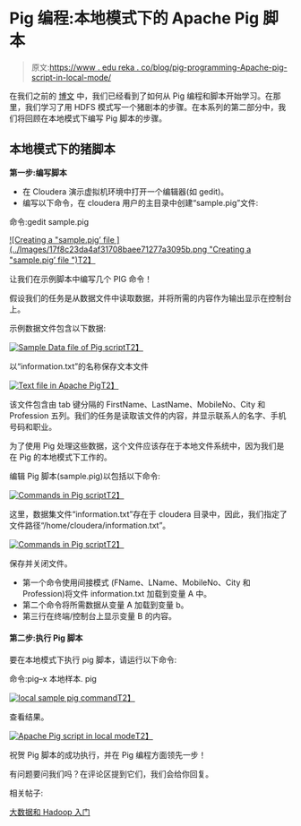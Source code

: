 # Pig 编程:本地模式下的 Apache Pig 脚本

> 原文:[https://www . edu reka . co/blog/pig-programming-Apache-pig-script-in-local-mode/](https://www.edureka.co/blog/pig-programming-apache-pig-script-in-local-mode/)

在我们之前的 [博文](https://www.edureka.co/blog/pig-programming-create-your-first-apache-pig-script/) 中，我们已经看到了如何从 Pig 编程和脚本开始学习。在那里，我们学习了用 HDFS 模式写一个猪剧本的步骤。在本系列的第二部分中，我们将回顾在本地模式下编写 Pig 脚本的步骤。

## **本地模式下的猪脚本**

**第一步:编写脚本**

*   在 Cloudera 演示虚拟机环境中打开一个编辑器(如 gedit)。
*   编写以下命令，在 cloudera 用户的主目录中创建“sample.pig”文件:

命令:gedit sample.pig

[![Creating a "sample.pig’ file ](../Images/17f8c23da4af31708baee71277a3095b.png "Creating a "sample.pig’ file ")T2】](https://www.edureka.co/blog/pig-programming-apache-pig-script-in-local-mode/)

让我们在示例脚本中编写几个 PIG 命令！

假设我们的任务是从数据文件中读取数据，并将所需的内容作为输出显示在控制台上。

示例数据文件包含以下数据:

[![Sample Data file of Pig script](../Images/790c456c6dd89963949114c7de8ccf63.png "Sample Data file of Pig script")T2】](https://www.edureka.co/blog/pig-programming-apache-pig-script-in-local-mode/)

以“information.txt”的名称保存文本文件

[![Text file in Apache Pig](../Images/629417f7f4cb1494d0631b1010e068c8.png "Text file in Apache Pig")T2】](https://www.edureka.co/blog/pig-programming-apache-pig-script-in-local-mode/)

该文件包含由 tab 键分隔的 FirstName、LastName、MobileNo、City 和 Profession 五列。我们的任务是读取该文件的内容，并显示联系人的名字、手机号码和职业。

为了使用 Pig 处理这些数据，这个文件应该存在于本地文件系统中，因为我们是在 Pig 的本地模式下工作的。

编辑 Pig 脚本(sample.pig)以包括以下命令:

[![Commands in Pig script](../Images/67d66d371b92abcff42cb6d93e676ce9.png "Commands in Pig script")T2】](https://www.edureka.co/blog/pig-programming-apache-pig-script-in-local-mode/)

这里，数据集文件“information.txt”存在于 cloudera 目录中，因此，我们指定了文件路径“/home/cloudera/information.txt”。

[![Commands in Pig script](../Images/5a0cb980f1bbc2c1cb7c967447904044.png "Commands in Pig script")T2】](https://www.edureka.co/blog/pig-programming-apache-pig-script-in-local-mode/)

保存并关闭文件。

*   第一个命令使用间接模式 (FName、LName、MobileNo、City 和 Profession)将文件 information.txt 加载到变量 A 中。
*   第二个命令将所需数据从变量 A 加载到变量 b。
*   第三行在终端/控制台上显示变量 B 的内容。

#### **第二步:执行 Pig 脚本**

要在本地模式下执行 pig 脚本，请运行以下命令:

命令:pig–x 本地样本. pig

[![local sample pig command](../Images/52e71a5f030264564895cb94d7bf044c.png "local sample pig command")T2】](https://www.edureka.co/blog/pig-programming-apache-pig-script-in-local-mode/)

查看结果。

[![Apache Pig script in local mode](../Images/2c677bc3fb44d494fc05c8b776712190.png "Apache Pig script in local mode")T2】](https://www.edureka.co/blog/pig-programming-apache-pig-script-in-local-mode/)

祝贺 Pig 脚本的成功执行，并在 Pig 编程方面领先一步！

有问题要问我们吗？在评论区提到它们，我们会给你回复。

相关帖子:

[大数据和 Hadoop 入门](https://www.edureka.co/big-data-and-hadoop)